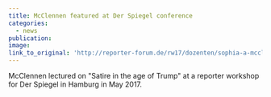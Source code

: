 ```yaml
---
title: McClennen featured at Der Spiegel conference
categories: 
  - news
publication:
image:
link_to_original: 'http://reporter-forum.de/rw17/dozenten/sophia-a-mcclennen/'
---
```



McClennen lectured on "Satire in the age of Trump" at a reporter workshop for Der Spiegel in Hamburg in May 2017.